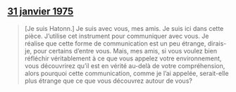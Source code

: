 ## [31 janvier 1975](fr/1975/1975_0131)


> [Je suis Hatonn.] Je suis avec vous, mes amis. Je suis ici dans cette pièce. J’utilise cet instrument pour communiquer avec vous. Je réalise que cette forme de communication est un peu étrange, dirais-je, pour certains d’entre vous. Mais, mes amis, si vous voulez bien réfléchir véritablement à ce que vous appelez votre environnement, vous découvrirez qu’il est en vérité au-delà de votre compréhension, alors pourquoi cette communication, comme je l’ai appelée, serait-elle plus étrange que ce que vous découvrez autour de vous?

[<i class="fas fa-file-pdf"></i>](http://llresearch.org/transcripts/issues/1975_french/1975_0131.pdf) [<i class="fas fa-external-link-alt"></i>](http://llresearch.org/transcripts/issues/1975_french/1975_0131.aspx)
 